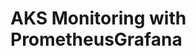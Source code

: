 # AKS Monitoring with PrometheusGrafana                                                                                                                                                                                                                   
